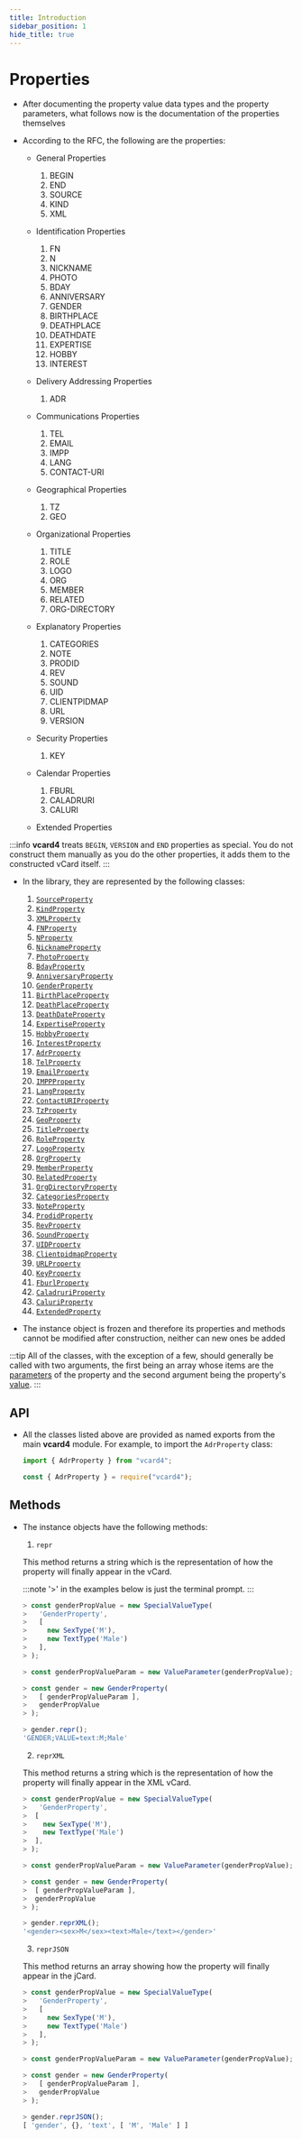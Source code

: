 ```yaml
---
title: Introduction
sidebar_position: 1
hide_title: true
---
```


# Properties

- After documenting the property value data types and the property parameters,
  what follows now is the documentation of the properties themselves

- According to the RFC, the following are the properties:

  - General Properties

    1. BEGIN
    2. END
    3. SOURCE
    4. KIND
    5. XML

  - Identification Properties

    1. FN
    2. N
    3. NICKNAME
    4. PHOTO
    5. BDAY
    6. ANNIVERSARY
    7. GENDER
    8. BIRTHPLACE
    9. DEATHPLACE
    10. DEATHDATE
    11. EXPERTISE
    12. HOBBY
    13. INTEREST

  - Delivery Addressing Properties

    1. ADR

  - Communications Properties

    1. TEL
    2. EMAIL
    3. IMPP
    4. LANG
    5. CONTACT-URI

  - Geographical Properties

    1. TZ
    2. GEO

  - Organizational Properties

    1. TITLE
    2. ROLE
    3. LOGO
    4. ORG
    5. MEMBER
    6. RELATED
    7. ORG-DIRECTORY

  - Explanatory Properties

    1. CATEGORIES
    2. NOTE
    3. PRODID
    4. REV
    5. SOUND
    6. UID
    7. CLIENTPIDMAP
    8. URL
    9. VERSION

  - Security Properties

    1. KEY

  - Calendar Properties

    1. FBURL
    2. CALADRURI
    3. CALURI

  - Extended Properties

:::info
**vcard4** treats `BEGIN`, `VERSION` and `END` properties as special. You do
not construct them manually as you do the other properties, it adds them to the
constructed vCard itself.
:::

- In the library, they are represented by the following classes:

  1. [`SourceProperty`](sourceproperty)
  2. [`KindProperty`](kindproperty)
  3. [`XMLProperty`](xmlproperty)
  4. [`FNProperty`](fnproperty)
  5. [`NProperty`](nproperty)
  6. [`NicknameProperty`](nicknameproperty)
  7. [`PhotoProperty`](photoproperty)
  8. [`BdayProperty`](bdayproperty)
  9. [`AnniversaryProperty`](anniversaryproperty)
  10. [`GenderProperty`](genderproperty)
  11. [`BirthPlaceProperty`](birthplaceproperty)
  12. [`DeathPlaceProperty`](deathplaceproperty)
  13. [`DeathDateProperty`](deathdateproperty)
  14. [`ExpertiseProperty`](expertiseproperty)
  15. [`HobbyProperty`](hobbyproperty)
  16. [`InterestProperty`](interestproperty)
  17. [`AdrProperty`](adrproperty)
  18. [`TelProperty`](telproperty)
  19. [`EmailProperty`](emailproperty)
  20. [`IMPPProperty`](imppproperty)
  21. [`LangProperty`](langproperty)
  22. [`ContactURIProperty`](contacturiproperty)
  23. [`TzProperty`](tzproperty)
  24. [`GeoProperty`](geoproperty)
  25. [`TitleProperty`](titleproperty)
  26. [`RoleProperty`](roleproperty)
  27. [`LogoProperty`](logoproperty)
  28. [`OrgProperty`](orgproperty)
  29. [`MemberProperty`](memberproperty)
  30. [`RelatedProperty`](relatedproperty)
  31. [`OrgDirectoryProperty`](orgdirectoryproperty)
  32. [`CategoriesProperty`](categoriesproperty)
  33. [`NoteProperty`](noteproperty)
  34. [`ProdidProperty`](prodidproperty)
  35. [`RevProperty`](revproperty)
  36. [`SoundProperty`](soundproperty)
  37. [`UIDProperty`](uidproperty)
  38. [`ClientpidmapProperty`](clientpidmapproperty)
  39. [`URLProperty`](urlproperty)
  40. [`KeyProperty`](keyproperty)
  41. [`FburlProperty`](fburlproperty)
  42. [`CaladruriProperty`](caladruriproperty)
  43. [`CaluriProperty`](caluriproperty)
  44. [`ExtendedProperty`](extendedproperty)

- The instance object is frozen and therefore its properties and methods cannot
  be modified after construction, neither can new ones be added

:::tip
All of the classes, with the exception of a few, should generally be called
with two arguments, the first being an array whose items are the
[parameters](/documentation/parameters/intro) of the property and the second
argument being the property's [value](/documentation/values/intro).
:::

## API

- All the classes listed above are provided as named exports from the main
  **vcard4** module. For example, to import the `AdrProperty` class:

  ```js title=ESM
  import { AdrProperty } from "vcard4";
  ```

  ```js title=commonjs
  const { AdrProperty } = require("vcard4");
  ```

## Methods

- The instance objects have the following methods:

  1. `repr`

  This method returns a string which is the representation of how the property
  will finally appear in the vCard.

  :::note
  '>' in the examples below is just the terminal prompt.
  :::

  ```js
  > const genderPropValue = new SpecialValueType(
  >   'GenderProperty',
  >   [
  >     new SexType('M'),
  >     new TextType('Male')
  >   ],
  > );

  > const genderPropValueParam = new ValueParameter(genderPropValue);

  > const gender = new GenderProperty(
  >   [ genderPropValueParam ],
  >   genderPropValue
  > );

  > gender.repr();
  'GENDER;VALUE=text:M;Male'
  ```

  2. `reprXML`

  This method returns a string which is the representation of how the property
  will finally appear in the XML vCard.

  ```js
  > const genderPropValue = new SpecialValueType(
  >   'GenderProperty',
  >  [
  >    new SexType('M'),
  >    new TextType('Male')
  >  ],
  > );

  > const genderPropValueParam = new ValueParameter(genderPropValue);

  > const gender = new GenderProperty(
  >  [ genderPropValueParam ],
  >  genderPropValue
  > );

  > gender.reprXML();
  '<gender><sex>M</sex><text>Male</text></gender>'
  ```

  3. `reprJSON`

  This method returns an array showing how the property will finally appear in
  the jCard.

  ```js
  > const genderPropValue = new SpecialValueType(
  >   'GenderProperty',
  >   [
  >     new SexType('M'),
  >     new TextType('Male')
  >   ],
  > );

  > const genderPropValueParam = new ValueParameter(genderPropValue);

  > const gender = new GenderProperty(
  >   [ genderPropValueParam ],
  >   genderPropValue
  > );

  > gender.reprJSON();
  [ 'gender', {}, 'text', [ 'M', 'Male' ] ]
  ```
